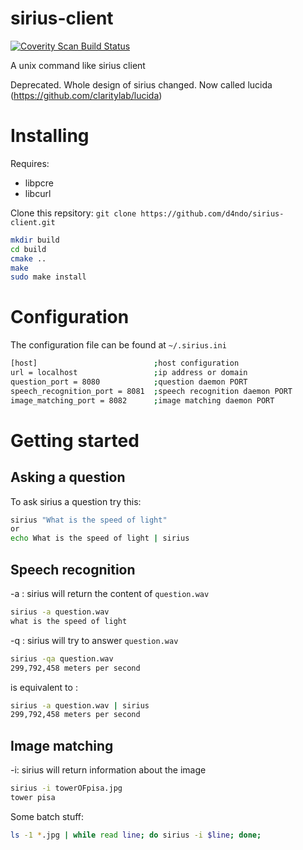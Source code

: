 # sirius-client
<a href="https://scan.coverity.com/projects/5136">
  <img alt="Coverity Scan Build Status"
       src="https://scan.coverity.com/projects/5136/badge.svg"/>
</a>

A unix command like sirius client

Deprecated. Whole design of sirius changed. Now called lucida (https://github.com/claritylab/lucida)
# Installing

Requires:

* libpcre
* libcurl

Clone this repsitory: `git clone https://github.com/d4ndo/sirius-client.git`

```bash
mkdir build
cd build
cmake ..
make
sudo make install
```

# Configuration

The configuration file can be found at `~/.sirius.ini`

```bash
[host]                          ;host configuration
url = localhost                 ;ip address or domain
question_port = 8080            ;question daemon PORT
speech_recognition_port = 8081  ;speech recognition daemon PORT
image_matching_port = 8082      ;image matching daemon PORT
```

# Getting started

## Asking a question
To ask sirius a question try this:
```bash
sirius "What is the speed of light"
or
echo What is the speed of light | sirius
```

## Speech recognition

-a : sirius will return the content of `question.wav`
```bash
sirius -a question.wav
what is the speed of light
```

-q : sirius will try to answer `question.wav`
```bash
sirius -qa question.wav
299,792,458 meters per second
```
is equivalent to :
```bash
sirius -a question.wav | sirius
299,792,458 meters per second
```
## Image matching

-i: sirius will return information about the image

```bash
sirius -i towerOFpisa.jpg
tower pisa
```

Some batch stuff:
```bash
ls -1 *.jpg | while read line; do sirius -i $line; done;
```
